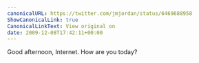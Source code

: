 ```yaml
---
canonicalURL: https://twitter.com/jmjordan/status/6469688958
ShowCanonicalLink: true
CanonicalLinkText: View original on
date: 2009-12-08T17:42:11+00:00
---
```

Good afternoon, Internet. How are you today?